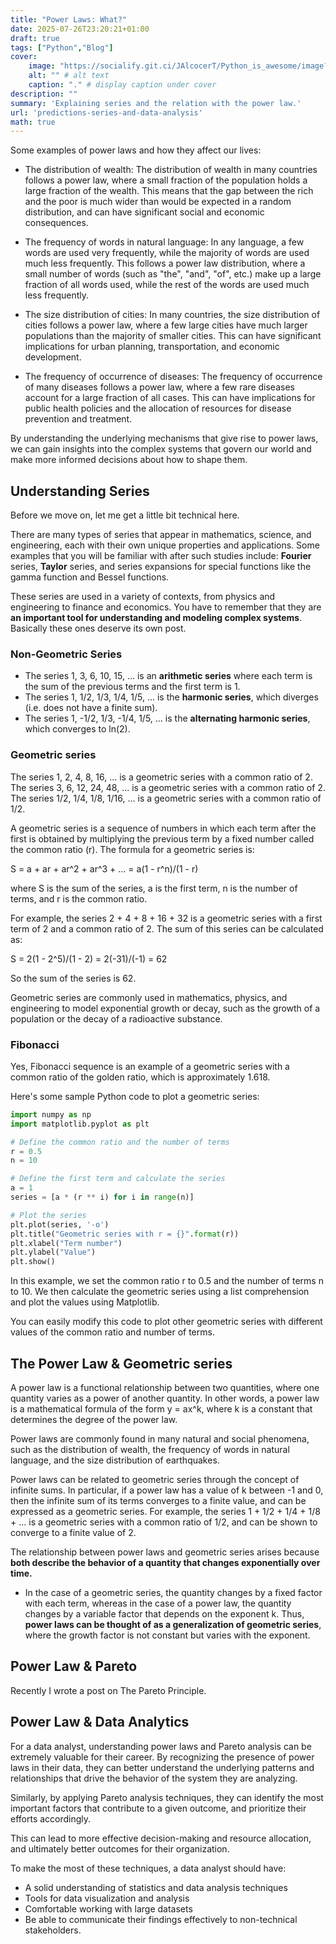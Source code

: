 ```yaml
---
title: "Power Laws: What?"
date: 2025-07-26T23:20:21+01:00
draft: true
tags: ["Python","Blog"]
cover:
    image: "https://socialify.git.ci/JAlcocerT/Python_is_awesome/image?language=1&name=1&theme=Auto" # image path/url 
    alt: "" # alt text
    caption: "." # display caption under cover
description: ""
summary: 'Explaining series and the relation with the power law.'
url: 'predictions-series-and-data-analysis'
math: true
---
```


<!-- 
In mathematics, a power law is a functional relationship between two quantities [1], where a relative change in one quantity results in a proportional relative change in the other quantity [2][3], independent of the initial size of those quantities. In other words, small changes in one variable result in large changes in another variable, and vice versa. This type of relationship is often observed in nature, such as in the size distribution of cities or the frequency of words in a language. The power law is also known as a scaling law or a Pareto distribution. -->

Some examples of power laws and how they affect our lives:

* The distribution of wealth: The distribution of wealth in many countries follows a power law, where a small fraction of the population holds a large fraction of the wealth. This means that the gap between the rich and the poor is much wider than would be expected in a random distribution, and can have significant social and economic consequences.

* The frequency of words in natural language: In any language, a few words are used very frequently, while the majority of words are used much less frequently. This follows a power law distribution, where a small number of words (such as "the", "and", "of", etc.) make up a large fraction of all words used, while the rest of the words are used much less frequently.

* The size distribution of cities: In many countries, the size distribution of cities follows a power law, where a few large cities have much larger populations than the majority of smaller cities. This can have significant implications for urban planning, transportation, and economic development.

* The frequency of occurrence of diseases: The frequency of occurrence of many diseases follows a power law, where a few rare diseases account for a large fraction of all cases. This can have implications for public health policies and the allocation of resources for disease prevention and treatment.

By understanding the underlying mechanisms that give rise to power laws, we can gain insights into the complex systems that govern our world and make more informed decisions about how to shape them.

## Understanding Series

Before we move on, let me get a little bit technical here.

There are many  types of series that appear in mathematics, science, and engineering, each with their own unique properties and applications. Some examples that you will be familiar with after such studies include: **Fourier** series, **Taylor** series, and series expansions for special functions like the gamma function and Bessel functions.

These series are used in a variety of contexts, from physics and engineering to finance and economics. You have to remember that they are **an important tool for understanding and modeling complex systems**. Basically these ones deserve its own post.

### Non-Geometric Series

* The series 1, 3, 6, 10, 15, ... is an **arithmetic series** where each term is the sum of the previous terms and the first term is 1.
* The series 1, 1/2, 1/3, 1/4, 1/5, ... is the **harmonic series**, which diverges (i.e. does not have a finite sum).
* The series 1, -1/2, 1/3, -1/4, 1/5, ... is the **alternating harmonic series**, which converges to ln(2).

### Geometric series

The series 1, 2, 4, 8, 16, ... is a geometric series with a common ratio of 2.
The series 3, 6, 12, 24, 48, ... is a geometric series with a common ratio of 2.
The series 1/2, 1/4, 1/8, 1/16, ... is a geometric series with a common ratio of 1/2.

A geometric series is a sequence of numbers in which each term after the first is obtained by multiplying the previous term by a fixed number called the common ratio (r). The formula for a geometric series is:

S = a + ar + ar^2 + ar^3 + ... = a(1 - r^n)/(1 - r)

where S is the sum of the series, a is the first term, n is the number of terms, and r is the common ratio.

For example, the series 2 + 4 + 8 + 16 + 32 is a geometric series with a first term of 2 and a common ratio of 2. The sum of this series can be calculated as:

S = 2(1 - 2^5)/(1 - 2) = 2(-31)/(-1) = 62

So the sum of the series is 62.

Geometric series are commonly used in mathematics, physics, and engineering to model exponential growth or decay, such as the growth of a population or the decay of a radioactive substance.

### Fibonacci

Yes, Fibonacci sequence is an example of a geometric series with a common ratio of the golden ratio, which is approximately 1.618.

Here's some sample Python code to plot a geometric series:


```py
import numpy as np
import matplotlib.pyplot as plt

# Define the common ratio and the number of terms
r = 0.5
n = 10

# Define the first term and calculate the series
a = 1
series = [a * (r ** i) for i in range(n)]

# Plot the series
plt.plot(series, '-o')
plt.title("Geometric series with r = {}".format(r))
plt.xlabel("Term number")
plt.ylabel("Value")
plt.show()
```

In this example, we set the common ratio r to 0.5 and the number of terms n to 10. We then calculate the geometric series using a list comprehension and plot the values using Matplotlib.

You can easily modify this code to plot other geometric series with different values of the common ratio and number of terms.

## The Power Law & Geometric series

A power law is a functional relationship between two quantities, where one quantity varies as a power of another quantity. In other words, a power law is a mathematical formula of the form y = ax^k, where k is a constant that determines the degree of the power law. 

Power laws are commonly found in many natural and social phenomena, such as the distribution of wealth, the frequency of words in natural language, and the size distribution of earthquakes.

Power laws can be related to geometric series through the concept of infinite sums. In particular, if a power law has a value of k between -1 and 0, then the infinite sum of its terms converges to a finite value, and can be expressed as a geometric series. For example, the series 1 + 1/2 + 1/4 + 1/8 + ... is a geometric series with a common ratio of 1/2, and can be shown to converge to a finite value of 2.

The relationship between power laws and geometric series arises because **both describe the behavior of a quantity that changes exponentially over time.**
* In the case of a geometric series, the quantity changes by a fixed factor with each term, whereas in the case of a power law, the quantity changes by a variable factor that depends on the exponent k. Thus, **power laws can be thought of as a generalization of geometric series**, where the growth factor is not constant but varies with the exponent.

## Power Law & Pareto

Recently I wrote a post on The Pareto Principle.

## Power Law & Data Analytics

For a data analyst, understanding power laws and Pareto analysis can be extremely valuable for their career. By recognizing the presence of power laws in their data, they can better understand the underlying patterns and relationships that drive the behavior of the system they are analyzing. 

Similarly, by applying Pareto analysis techniques, they can identify the most important factors that contribute to a given outcome, and prioritize their efforts accordingly.

This can lead to more effective decision-making and resource allocation, and ultimately better outcomes for their organization.

To make the most of these techniques, a data analyst should have:
* A solid understanding of statistics and data analysis techniques
* Tools for data visualization and analysis
* Comfortable working with large datasets
* Be able to communicate their findings effectively to non-technical stakeholders.